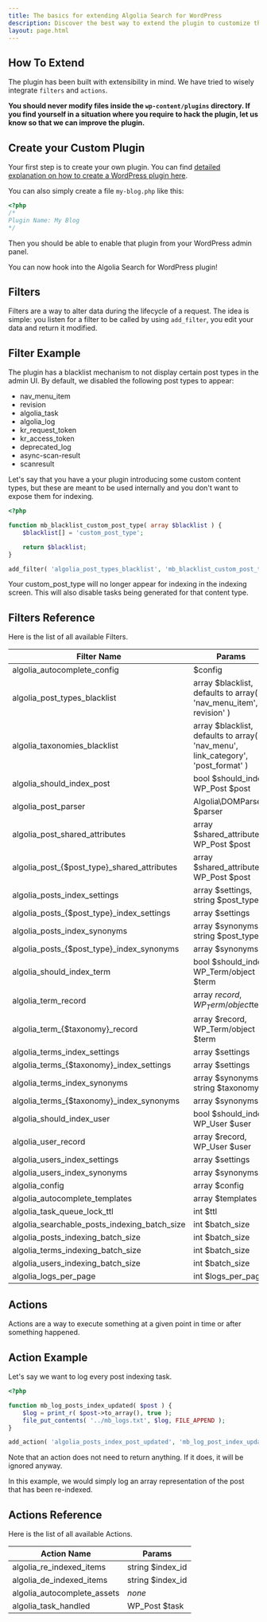 ```yaml
---
title: The basics for extending Algolia Search for WordPress
description: Discover the best way to extend the plugin to customize the behaviour.
layout: page.html
---
```

## How To Extend

The plugin has been built with extensibility in mind. We have tried to wisely integrate `filters` and `actions`.

**You should never modify files inside the `wp-content/plugins` directory. If you find yourself in a situation where you require to hack the plugin, let us know so that we can improve the plugin.**

## Create your Custom Plugin

Your first step is to create your own plugin. You can find [detailed explanation on how to create a WordPress plugin here](https://developer.wordpress.org/plugins/the-basics/).

You can also simply create a file `my-blog.php` like this:

```php
<?php
/*
Plugin Name: My Blog
*/
```

Then you should be able to enable that plugin from your WordPress admin panel.

You can now hook into the Algolia Search for WordPress plugin!

## Filters

Filters are a way to alter data during the lifecycle of a request. The idea is simple: you listen for a filter to be called by using `add_filter`, you edit your data and return it modified.

## Filter Example

The plugin has a blacklist mechanism to not display certain post types in the admin UI.
By default, we disabled the following post types to appear:
- nav_menu_item
- revision
- algolia_task
- algolia_log
- kr_request_token
- kr_access_token
- deprecated_log
- async-scan-result
- scanresult


Let's say that you have a your plugin introducing some custom content types, but these are meant to be used internally and you don't want to expose them for indexing.

```php
<?php

function mb_blacklist_custom_post_type( array $blacklist ) {
	$blacklist[] = 'custom_post_type';

	return $blacklist;
}

add_filter( 'algolia_post_types_blacklist', 'mb_blacklist_custom_post_type' );
```

Your custom_post_type will no longer appear for indexing in the indexing screen.
This will also disable tasks being generated for that content type.

## Filters Reference

Here is the list of all available Filters.

|Filter Name|Params
|-|-|
|algolia_autocomplete_config|$config
|algolia_post_types_blacklist|array $blacklist, defaults to array( 'nav_menu_item', revision' )
|algolia_taxonomies_blacklist|array $blacklist, defaults to array( 'nav_menu', link_category', 'post_format' )
|algolia_should_index_post|bool $should_index, WP_Post $post
|algolia_post_parser|Algolia\DOMParser $parser
|algolia_post_shared_attributes|array $shared_attributes, WP_Post $post
|algolia\_post\_{$post_type}_shared_attributes|array $shared_attributes, WP_Post $post
|algolia_posts_index_settings|array $settings, string $post_type
|algolia\_posts\_{$post_type}_index_settings|array $settings
|algolia_posts_index_synonyms|array $synonyms, string $post_type
|algolia\_posts\_{$post_type}_index_synonyms|array $synonyms
|algolia_should_index_term|bool $should_index, WP_Term/object $term
|algolia_term_record|array $record, WP_Term/object$term
|algolia\_term\_{$taxonomy}_record|array $record, WP_Term/object $term
|algolia_terms_index_settings|array $settings
|algolia\_terms\_{$taxonomy}_index_settings|array $settings
|algolia_terms_index_synonyms|array $synonyms, string $taxonomy
|algolia\_terms\_{$taxonomy}_index_synonyms|array $synonyms
|algolia_should_index_user|bool $should_index, WP_User $user
|algolia_user_record|array $record, WP_User $user
|algolia_users_index_settings|array $settings
|algolia_users_index_synonyms|array $synonyms
|algolia_config|array $config
|algolia_autocomplete_templates|array $templates
|algolia_task_queue_lock_ttl|int $ttl
|algolia_searchable_posts_indexing_batch_size|int $batch_size
|algolia_posts_indexing_batch_size|int $batch_size
|algolia_terms_indexing_batch_size|int $batch_size
|algolia_users_indexing_batch_size|int $batch_size
|algolia_logs_per_page|int $logs_per_page


## Actions

Actions are a way to execute something at a given point in time or after something happened.

## Action Example

Let's say we want to log every post indexing task.

```php
<?php

function mb_log_posts_index_updated( $post ) {
	$log = print_r( $post->to_array(), true );
	file_put_contents( '../mb_logs.txt', $log, FILE_APPEND );
}

add_action( 'algolia_posts_index_post_updated', 'mb_log_post_index_updated' );
```

Note that an action does not need to return anything. If it does, it will be ignored anyway.

In this example, we would simply log an array representation of the post that has been re-indexed.

## Actions Reference

Here is the list of all available Actions.

|Action Name|Params
|-|-|
|algolia_re_indexed_items|string $index_id
|algolia_de_indexed_items|string $index_id
|algolia_autocomplete_assets|*none*
|algolia_task_handled|WP_Post $task

